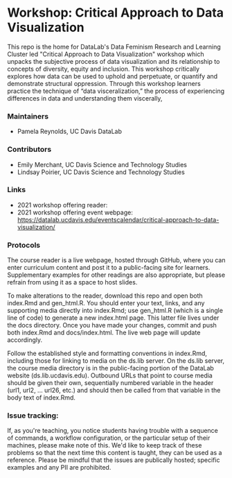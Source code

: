 # Workshop: Critical Approach to Data Visualization
This repo is the home for DataLab's Data Feminism Research and Learning Cluster led "Critical Approach to Data Visualization" workshop which unpacks the subjective process of data visualization and its relationship to concepts of diversity, equity and inclusion. This workshop critically explores how data can be used to uphold and perpetuate, or quantify and demonstrate structural oppression. Through this workshop learners practice the technique of “data visceralization,” the process of experiencing differences in data and understanding them viscerally,

### Maintainers
* Pamela Reynolds, UC Davis DataLab

### Contributors
* Emily Merchant, UC Davis Science and Technology Studies
* Lindsay Poirier, UC Davis Science and Technology Studies

### Links
* 2021 workshop offering reader: 
* 2021 workshop offering event webpage: https://datalab.ucdavis.edu/eventscalendar/critical-approach-to-data-visualization/

### Protocols

The course reader is a live webpage, hosted through GitHub, where you can enter curriculum content and post it to a public-facing site for learners. Supplementary examples for other readings are also appropriate, but please refrain from using it as a space to host slides.

To make alterations to the reader, download this repo and open both index.Rmd and gen_html.R. You should enter your text, links, and any supporting media directly into index.Rmd; use gen_html.R (which is a single line of code) to generate a new index.html page. This latter file lives under the docs directory. Once you have made your changes, commit and push both index.Rmd and docs/index.html. The live web page will update accordingly.

Follow the established style and formatting conventions in index.Rmd, including those for linking to media on the ds.lib server. On the ds.lib server, the course media directory is in the public-facing portion of the DataLab website (ds.lib.ucdavis.edu). Outbound URLs that point to course media should be given their own, sequentially numbered variable in the header (url1, url2, ... url26, etc.) and should then be called from that variable in the body text of index.Rmd.

### Issue tracking:

If, as you're teaching, you notice students having trouble with a sequence of commands, a workflow configuration, or the particular setup of their machines, please make note of this. We'd like to keep track of these problems so that the next time this content is taught, they can be used as a reference. Please be mindful that the issues are publically hosted; specific examples and any PII are prohibited.
